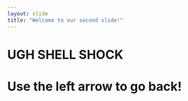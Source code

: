 ```yaml
---
layout: slide
title: "Welcome to our second slide!"
---
```

<h1> UGH SHELL SHOCK <h1> 
Use the left arrow to go back!
